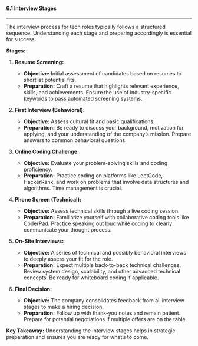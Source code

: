 #### 6.1 Interview Stages

---

The interview process for tech roles typically follows a structured sequence. Understanding each stage and preparing accordingly is essential for success.

**Stages:**

1. **Resume Screening:**
   - **Objective:** Initial assessment of candidates based on resumes to shortlist potential fits.
   - **Preparation:** Craft a resume that highlights relevant experience, skills, and achievements. Ensure the use of industry-specific keywords to pass automated screening systems.

2. **First Interview (Behavioral):**
   - **Objective:** Assess cultural fit and basic qualifications.
   - **Preparation:** Be ready to discuss your background, motivation for applying, and your understanding of the company’s mission. Prepare answers to common behavioral questions.

3. **Online Coding Challenge:**
   - **Objective:** Evaluate your problem-solving skills and coding proficiency.
   - **Preparation:** Practice coding on platforms like LeetCode, HackerRank, and work on problems that involve data structures and algorithms. Time management is crucial.

4. **Phone Screen (Technical):**
   - **Objective:** Assess technical skills through a live coding session.
   - **Preparation:** Familiarize yourself with collaborative coding tools like CoderPad. Practice speaking out loud while coding to clearly communicate your thought process.

5. **On-Site Interviews:**
   - **Objective:** A series of technical and possibly behavioral interviews to deeply assess your fit for the role.
   - **Preparation:** Expect multiple back-to-back technical challenges. Review system design, scalability, and other advanced technical concepts. Be ready for whiteboard coding if applicable.

6. **Final Decision:**
   - **Objective:** The company consolidates feedback from all interview stages to make a hiring decision.
   - **Preparation:** Follow up with thank-you notes and remain patient. Prepare for potential negotiations if multiple offers are on the table.

**Key Takeaway:**
Understanding the interview stages helps in strategic preparation and ensures you are ready for what’s to come.